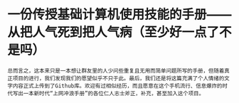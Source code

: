 # 一份传授基础计算机使用技能的手册——从把人气死到把人气病（至少好一点了不是吗）
    总而言之，这本来只是一本想让群友里的人少问些重复且无用而简单问题所写的手册，但随着真正项目的进行，我们发现我们的愿望似乎不只于此。最后，我们还是将这篇充满了个人情绪的文字内容正式上传到了Github库。欢迎有过相似经历，而且愿意在这个手机流行、信息爆炸的时代写出一本新时代“上网冲浪手册”的各位仁人志士斧正，补充，甚至加入这个项目。
